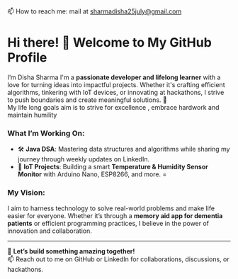  📫 How to reach me: mail at sharmadisha25july@gmail.com
# Hi there! 👋 Welcome to My GitHub Profile  
I’m Disha Sharma
I'm a **passionate developer and lifelong learner** with a love for turning ideas into impactful projects. Whether it's crafting efficient algorithms, tinkering with IoT devices, or innovating at hackathons, I strive to push boundaries and create meaningful solutions. 🚀  
My life long goals aim is to strive for excellence , embrace hardwork and maintain humility 
### What I’m Working On:  
- 🛠 **Java DSA**: Mastering data structures and algorithms while sharing my journey through weekly updates on LinkedIn.
- 🤖 **IoT Projects**: Building a smart **Temperature & Humidity Sensor Monitor** with Arduino Nano, ESP8266, and more.  =
 

### My Vision:  
I aim to harness technology to solve real-world problems and make life easier for everyone. Whether it’s through a **memory aid app for dementia patients** or efficient programming practices, I believe in the power of innovation and collaboration.  

---

🌱 **Let’s build something amazing together!**  
📫 Reach out to me on GitHub or LinkedIn for collaborations, discussions, or hackathons.  

<!---
DishaSharma2005/DishaSharma2005 is a ✨ special ✨ repository because its `README.md` (this file) appears on your GitHub profile.
You can click the Preview link to take a look at your changes.
--->
